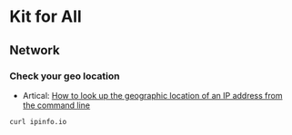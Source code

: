 # Kit for All

## Network

### Check your geo location
* Artical: [How to look up the geographic location of an IP address from the command line](http://xmodulo.com/geographic-location-ip-address-command-line.html)
```sh
curl ipinfo.io
```
